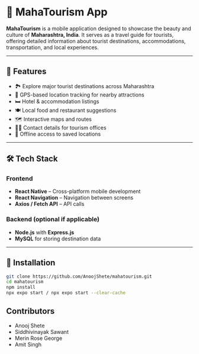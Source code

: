 # 🧭 MahaTourism App

**MahaTourism** is a mobile application designed to showcase the beauty and culture of **Maharashtra, India**. It serves as a travel guide for tourists, offering detailed information about tourist destinations, accommodations, transportation, and local experiences.

---

## 📱 Features

- 🏞️ Explore major tourist destinations across Maharashtra
- 📍 GPS-based location tracking for nearby attractions
- 🛏️ Hotel & accommodation listings
- 🍽️ Local food and restaurant suggestions
- 🗺️ Interactive maps and routes
- 🧑‍💼 Contact details for tourism offices
- 🧾 Offline access to saved locations

---

## 🛠️ Tech Stack

### Frontend
- **React Native** – Cross-platform mobile development
- **React Navigation** – Navigation between screens
- **Axios / Fetch API** – API calls

### Backend (optional if applicable)
- **Node.js** with **Express.js**
- **MySQL** for storing destination data

---

## 🧪 Installation

```bash
git clone https://github.com/AnoojShete/mahatourism.git
cd mahatourism
npm install
npx expo start / npx expo start --clear-cache
```

## Contributors
- Anooj Shete
- Siddhivinayak Sawant
- Merin Rose George
- Amit Singh
